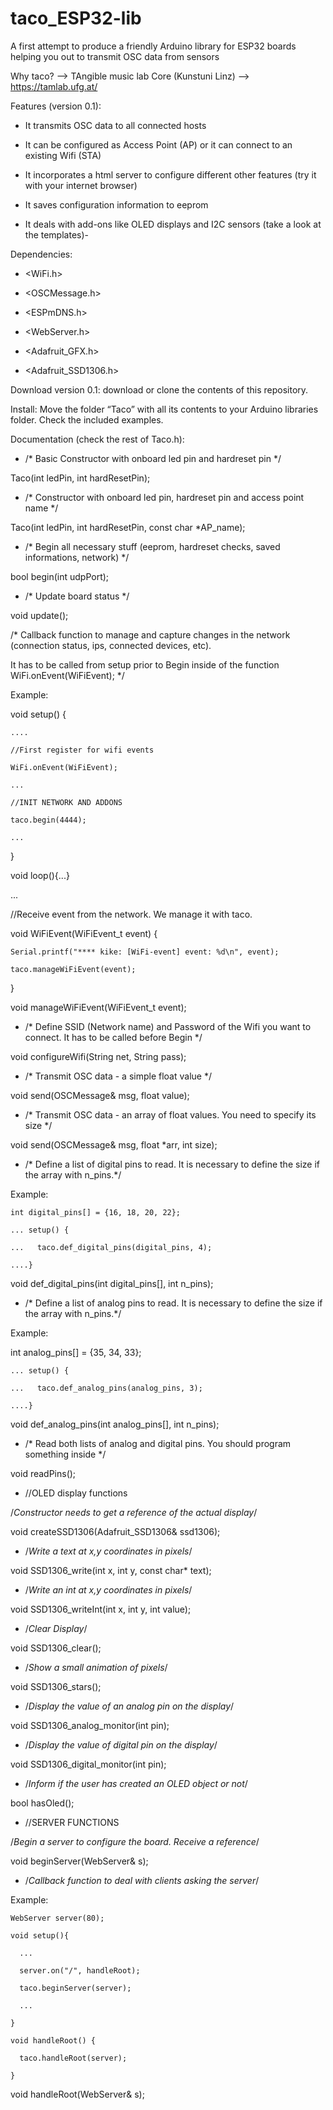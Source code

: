 # taco_ESP32-lib
A first attempt to produce a friendly Arduino library for ESP32 boards helping you out to transmit OSC data from sensors

Why taco? --> TAngible music lab Core (Kunstuni Linz) --> https://tamlab.ufg.at/

Features (version 0.1):

* It transmits OSC data to all connected hosts

* It can be configured as Access Point (AP) or it can connect to an existing Wifi (STA)

* It incorporates a html server to configure different other features (try it with your internet browser)

* It saves configuration information to eeprom

* It deals with add-ons like OLED displays and I2C sensors (take a look at the templates)-

Dependencies:

* <WiFi.h>

* <OSCMessage.h>

* <ESPmDNS.h>

* <WebServer.h>

* <Adafruit_GFX.h>

* <Adafruit_SSD1306.h>

Download version 0.1: download or clone the contents of this repository.


Install: Move the folder “Taco” with all its contents to your Arduino libraries folder. Check the included examples.


Documentation (check the rest of Taco.h):

  * /* Basic Constructor with onboard led pin and hardreset pin */
  
  Taco(int ledPin, int hardResetPin);
  

  * /* Constructor with onboard led pin, hardreset pin and access point name */
  
  Taco(int ledPin, int hardResetPin, const char *AP_name);
  

  * /* Begin all necessary stuff (eeprom, hardreset checks, saved informations, network) */
  
  bool begin(int udpPort);
  

  * /* Update board status */
  
  void update();
  

  /* Callback function to manage and capture changes in the network (connection status, ips, connected devices, etc).
  
  It has to be called from setup prior to Begin inside of the function WiFi.onEvent(WiFiEvent); */
  
  Example:
  
  void setup() {
  
    ....
    
    //First register for wifi events
    
    WiFi.onEvent(WiFiEvent);
    
    ...
    
    //INIT NETWORK AND ADDONS
    
    taco.begin(4444);
    
    ...
    
  }
  
  void loop(){...}
  
  ...
  
  //Receive event from the network. We manage it with taco.
  
  void WiFiEvent(WiFiEvent_t event) {
  
    Serial.printf("**** kike: [WiFi-event] event: %d\n", event);
    
    taco.manageWiFiEvent(event);
    
  } 
  
  void manageWiFiEvent(WiFiEvent_t event);
  

  * /* Define SSID (Network name) and Password of the Wifi you want to connect.
  It has to be called before Begin */
  
  void configureWifi(String net, String pass);
  

  * /* Transmit OSC data - a simple float value */
  
  void send(OSCMessage& msg, float value);
  

  * /* Transmit OSC data - an array of float values. You need to specify its size */
  
  void send(OSCMessage& msg, float *arr, int size);
  

  * /* Define a list of digital pins to read. It is necessary to define the size if the array with n_pins.*/
  
  Example:
  
    int digital_pins[] = {16, 18, 20, 22};
    
    ... setup() {
    
    ...   taco.def_digital_pins(digital_pins, 4);
    
    ....} 
  
  void def_digital_pins(int digital_pins[], int n_pins);
  

  * /* Define a list of analog pins to read. It is necessary to define the size if the array with n_pins.*/
  
  Example:
  
  int analog_pins[] = {35, 34, 33};
  
    ... setup() {
    
    ...   taco.def_analog_pins(analog_pins, 3);
    
    ....}     
  
  void def_analog_pins(int analog_pins[], int n_pins);
  

  * /* Read both lists of analog and digital pins. You should program something inside */
  
  void readPins();
  

  * //OLED display functions
  
  /*Constructor needs to get a reference of the actual display*/
  
  void createSSD1306(Adafruit_SSD1306& ssd1306);
  

  * /*Write a text at x,y coordinates in pixels*/
  
  void SSD1306_write(int x, int y, const char* text);
  

  * /*Write an int at x,y coordinates in pixels*/
  
  void SSD1306_writeInt(int x, int y, int value);
  

  * /*Clear Display*/
  
  void SSD1306_clear();
  

  * /*Show a small animation of pixels*/
  
  void SSD1306_stars();
  

  * /*Display the value of an analog pin on the display*/
  
  void SSD1306_analog_monitor(int pin);
  

  * /*Display the value of digital pin on the display*/
  
  void SSD1306_digital_monitor(int pin);
  

  * /*Inform if the user has created an OLED object or not*/
  
  bool hasOled();
  

  * //SERVER FUNCTIONS
  
  /*Begin a server to configure the board. Receive a reference*/
  
  void beginServer(WebServer& s);
  

  * /*Callback function to deal with clients asking the server*/
  
  Example:
  
    WebServer server(80);
    
    void setup(){
    
      ...
      
      server.on("/", handleRoot);
      
      taco.beginServer(server);
      
      ...
      
    }
    
    void handleRoot() {
    
      taco.handleRoot(server);
      
    }
    
  
 
  void handleRoot(WebServer& s);



